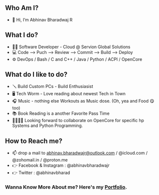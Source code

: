 ## Who Am I?

- 👋 Hi, I’m Abhinav Bharadwaj R

## What I do?

- 🧑‍💻 Software Developer - Cloud @ Servion Global Solutions
- 💻 Code --> Puch --> Review --> Commit --> Build --> Deploy
- ⚙️ DevOps / Bash / C and C++ / Java / Python / ACPI / OpenCore

## What do I like to do?

- 🪛 Build Custom PCs - Build Enthusiasist
- 🖥️ Tech Worm - Love reading about newest Tech in Town
- 🎧 Music - nothing else Workouts as Music dose. (Oh, yea and Food 😋 too)
- 📚 Book Reading is a another Favorite Pass Time
- 🫱🏼‍🫲🏼 Looking forward to collaborate on OpenCore for specific hp Systems and Python Programming.

## How to Reach me?

- 📫 drop a mail to abhinav.bharadwajr@outlook.com / @icloud.com / @zohomail.in / @proton.me
- 👉 Facebook & Instagram : @abhinavbharadwajr
- 👉 Twitter : @abhinavbharad

### Wanna Know More About me? Here's my [Portfolio](https://abhinavbharadwajr.github.io).

<!---
abhinavbharadwajr/abhinavbharadwajr is a ✨ special ✨ repository because its `README.md` (this file) appears on your GitHub profile.
You can click the Preview link to take a look at your changes.
--->
